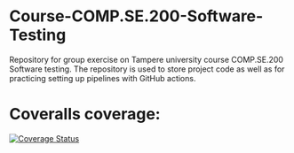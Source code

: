 # Course-COMP.SE.200-Software-Testing
Repository for group exercise on Tampere university course COMP.SE.200 Software testing. The repository is used to store project code as well as for practicing setting up pipelines with GitHub actions.

# Coveralls coverage: 
[![Coverage Status](https://coveralls.io/repos/github/NiiloR/Course-COMP.SE.200-Software-Testing/badge.svg?branch=main&kill_cache=1)](https://coveralls.io/github/NiiloR/Course-COMP.SE.200-Software-Testing?branch=main)

